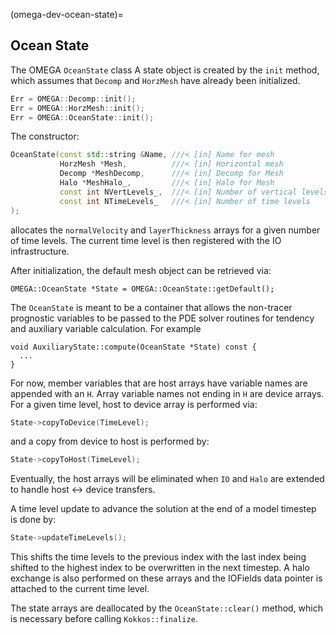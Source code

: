 (omega-dev-ocean-state)=

## Ocean State

The OMEGA `OceanState` class
A state object is created by the `init` method, which assumes that `Decomp` and `HorzMesh` have
already been initialized.
```c++
Err = OMEGA::Decomp::init();
Err = OMEGA::HorzMesh::init();
Err = OMEGA::OceanState::init();
```
The constructor:
```c++
OceanState(const std::string &Name, ///< [in] Name for mesh
           HorzMesh *Mesh,          ///< [in] Horizontal mesh
           Decomp *MeshDecomp,      ///< [in] Decomp for Mesh
           Halo *MeshHalo_,         ///< [in] Halo for Mesh
           const int NVertLevels_,  ///< [in] Number of vertical levels
           const int NTimeLevels_   ///< [in] Number of time levels
);
```
allocates the `normalVelocity` and `layerThickness` arrays for a given number of time levels.
The current time level is then registered with the IO infrastructure.

After initialization, the default mesh object can be retrieved via:
```
OMEGA::OceanState *State = OMEGA::OceanState::getDefault();
```

The `OceanState` is meant to be a container that allows the non-tracer prognostic variables to be
passed to the PDE solver routines for tendency and auxiliary variable calculation. For example
```
void AuxiliaryState::compute(OceanState *State) const {
  ...
}
```

For now, member variables that are host arrays have variable names are appended with an
`H`.  Array variable names not ending in `H` are device arrays.  For a given time level,
host to device array is performed via:
```c++
State->copyToDevice(TimeLevel);
```
and a copy from device to host is performed by:
```c++
State->copyToHost(TimeLevel);
```
Eventually, the host arrays will be eliminated when `IO` and `Halo` are extended to
handle host <-> device transfers.   

A time level update to advance the solution at the end of a model timestep is done by:
```c++
State->updateTimeLevels();
```
This shifts the time levels to the previous index with the last index being shifted to the
highest index to be overwritten in the next timestep. A halo exchange is also performed on
these arrays and the IOFields data pointer is attached to the current time level.

The state arrays are deallocated by the `OceanState::clear()` method, which is
necessary before calling `Kokkos::finalize`.
